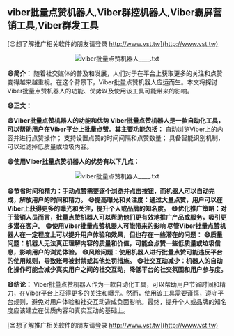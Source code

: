## **viber批量点赞机器人,Viber群控机器人,Viber霸屏营销工具,Viber群发工具**

[😍想了解推广相关软件的朋友请登录 http://www.vst.tw](http://www.vst.tw)

 <center><img src="https://vst.tw/MP4/tuiguang/png/3.png" alt="viber批量点赞机器人____.txt"></center>

**😄简介：**
随着社交媒体的普及和发展，人们对于在平台上获取更多的关注和点赞变得越来越重视。在这个背景下，Viber批量点赞机器人应运而生。本文将探讨Viber批量点赞机器人的功能、优势以及使用该工具可能带来的影响。

**😄正文：**

**😄Viber批量点赞机器人的功能和优势 Viber批量点赞机器人是一款自动化工具，可以帮助用户在Viber平台上批量点赞。其主要功能包括：**
自动浏览Viber上的内容并进行点赞操作；
支持设置点赞的时间间隔和点赞数量；
具备智能识别机制，可以过滤掉低质量或垃圾内容。

**😄使用Viber批量点赞机器人的优势有以下几点：**

 <center><img src="https://vst.tw/MP4/tuiguang/png/3.png" alt="viber批量点赞机器人____.txt"></center>

**😄节省时间和精力：手动点赞需要逐个浏览并点击按钮，而机器人可以自动完成，解放用户的时间和精力。**
**😄提高曝光和关注度：通过大量点赞，用户可以在Viber上获得更多的曝光和关注，提升个人或品牌的知名度。**
**😄优化推广策略：对于营销人员而言，批量点赞机器人可以帮助他们更有效地推广产品或服务，吸引更多潜在客户。**
**😄使用Viber批量点赞机器人可能带来的影响 尽管Viber批量点赞机器人在一定程度上可以提升用户体验和效果，但也存在一些潜在的问题：**
**😄质量问题：机器人无法真正理解内容的质量和价值，可能会点赞一些低质量或垃圾信息，影响用户的浏览体验。**
**😄风险问题：使用机器人进行批量点赞可能违反平台的使用规则，导致账号被封禁或其他处罚措施。**
**😄社交互动减少：机器人的自动化操作可能会减少真实用户之间的社交互动，降低平台的社交氛围和用户参与度。**

**😄结论：**
Viber批量点赞机器人作为一款自动化工具，可以帮助用户节省时间和精力，在Viber平台上获得更多的关注和曝光。然而，使用该工具需要谨慎，遵守平台规则，避免对用户体验和社交互动造成负面影响。最终，提升个人或品牌的知名度应该建立在优质内容和真实互动的基础上。

[😍想了解推广相关软件的朋友请登录 http://www.vst.tw](http://www.vst.tw)



